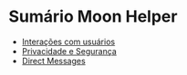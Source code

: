 # Sumário Moon Helper

- [Interações com usuários](https://github.com/Light-Connect/Documentacao/blob/main/MoonHelper/interações.md)
- [Privacidade e Segurança](https://github.com/Light-Connect/Documentacao/blob/main/MoonHelper/privacidade.md)
- [Direct Messages](https://github.com/Light-Connect/Documentacao/blob/main/MoonHelper/dms.md)
